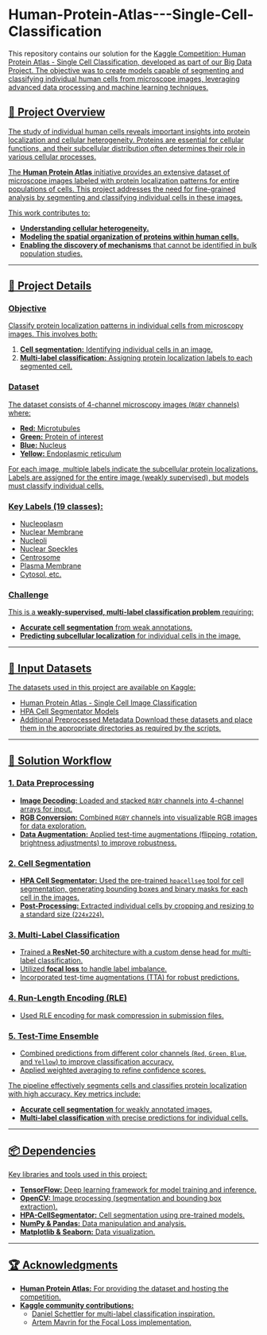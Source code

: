 # Human-Protein-Atlas---Single-Cell-Classification
This repository contains our solution for the <u>Kaggle Competition: Human Protein Atlas - Single Cell Classification, developed as part of our Big Data Project. The objective was to create models capable of segmenting and classifying individual human cells from microscope images, leveraging advanced data processing and machine learning techniques.

## 📖 Project Overview

The study of individual human cells reveals important insights into protein localization and cellular heterogeneity. Proteins are essential for cellular functions, and their subcellular distribution often determines their role in various cellular processes.

The **Human Protein Atlas** initiative provides an extensive dataset of microscope images labeled with protein localization patterns for entire populations of cells. This project addresses the need for fine-grained analysis by segmenting and classifying individual cells in these images.

This work contributes to:
- **Understanding cellular heterogeneity.**
- **Modeling the spatial organization of proteins within human cells.**
- **Enabling the discovery of mechanisms** that cannot be identified in bulk population studies.

---

## 🧬 Project Details
### Objective
Classify protein localization patterns in individual cells from microscopy images. This involves both:
1. **Cell segmentation:** Identifying individual cells in an image.
2. **Multi-label classification:** Assigning protein localization labels to each segmented cell.


### Dataset
The dataset consists of 4-channel microscopy images (`RGBY` channels) where:
- **Red:** Microtubules
- **Green:** Protein of interest
- **Blue:** Nucleus
- **Yellow:** Endoplasmic reticulum

For each image, multiple labels indicate the subcellular protein localizations. Labels are assigned for the entire image (weakly supervised), but models must classify individual cells.


### Key Labels (19 classes):
- Nucleoplasm
- Nuclear Membrane
- Nucleoli
- Nuclear Speckles
- Centrosome
- Plasma Membrane
- Cytosol, etc.

### Challenge
This is a **weakly-supervised, multi-label classification problem** requiring:
- **Accurate cell segmentation** from weak annotations.
- **Predicting subcellular localization** for individual cells in the image.

---
## 📂 Input Datasets

The datasets used in this project are available on Kaggle:

- [Human Protein Atlas - Single Cell Image Classification](https://www.kaggle.com/competitions/hpa-single-cell-image-classification/data)
- [HPA Cell Segmentator Models](https://www.kaggle.com/datasets/rdizzl3/hpacellsegmentatormodelweights/data)
- [Additional Preprocessed Metadata](https://www.kaggle.com/datasets/dschettler8845/hpa-sample-submission-with-extra-metadata)
Download these datasets and place them in the appropriate directories as required by the scripts.

---

## 🚀 Solution Workflow

### 1. Data Preprocessing
- **Image Decoding:** Loaded and stacked `RGBY` channels into 4-channel arrays for input.
- **RGB Conversion:** Combined `RGBY` channels into visualizable RGB images for data exploration.
- **Data Augmentation:** Applied test-time augmentations (flipping, rotation, brightness adjustments) to improve robustness.

### 2. Cell Segmentation
- **HPA Cell Segmentator:** Used the pre-trained `hpacellseg` tool for cell segmentation, generating bounding boxes and binary masks for each cell in the images.
- **Post-Processing:** Extracted individual cells by cropping and resizing to a standard size (`224x224`).

### 3. Multi-Label Classification
- Trained a **ResNet-50** architecture with a custom dense head for multi-label classification.
- Utilized **focal loss** to handle label imbalance.
- Incorporated test-time augmentations (TTA) for robust predictions.

### 4. Run-Length Encoding (RLE)
- Used RLE encoding for mask compression in submission files.

### 5. Test-Time Ensemble
- Combined predictions from different color channels (`Red`, `Green`, `Blue`, and `Yellow`) to improve classification accuracy.
- Applied weighted averaging to refine confidence scores.

The pipeline effectively segments cells and classifies protein localization with high accuracy. Key metrics include:
- **Accurate cell segmentation** for weakly annotated images.
- **Multi-label classification** with precise predictions for individual cells.

---

## 📦 Dependencies

Key libraries and tools used in this project:
- **TensorFlow:** Deep learning framework for model training and inference.
- **OpenCV:** Image processing (segmentation and bounding box extraction).
- **HPA-CellSegmentator:** Cell segmentation using pre-trained models.
- **NumPy & Pandas:** Data manipulation and analysis.
- **Matplotlib & Seaborn:** Data visualization.

---

## 🏆 Acknowledgments

- **Human Protein Atlas:** For providing the dataset and hosting the competition.
- **Kaggle community contributions:**
  - [Daniel Schettler](https://www.kaggle.com/dschettler8845) for multi-label classification inspiration.
  - [Artem Mavrin](https://www.kaggle.com/artemmavrin) for the Focal Loss implementation.

